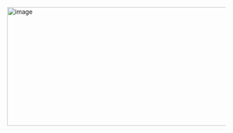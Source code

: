 <img width="963" height="274" alt="image" src="https://github.com/user-attachments/assets/658f52e7-6078-4e76-91b8-0bc616bc365a" />

